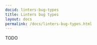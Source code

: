 ```yaml
---
docid: linters-bug-types
title: Linters bug types
layout: docs
permalink: /docs/linters-bug-types.html
---
```


TODO
